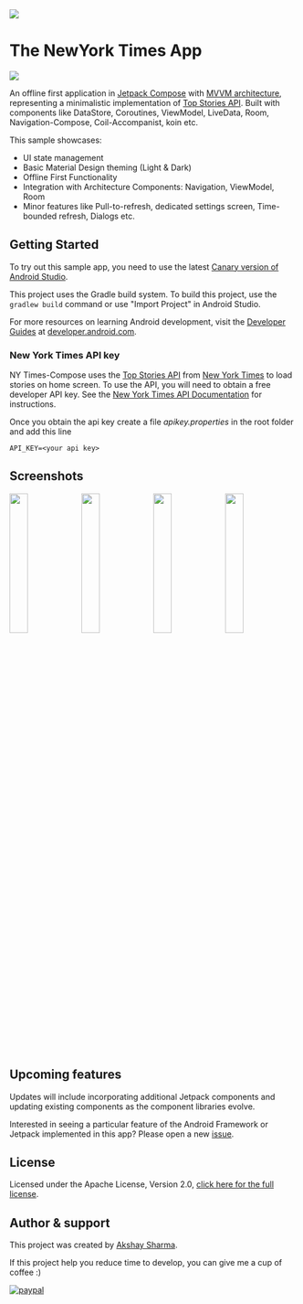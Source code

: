 <img src="media/banner.png"/>

# The NewYork Times App
[![](https://androidweekly.net/issues/issue-478/badge?style=flat-square)](https://androidweekly.net/issues/issue-478)

An offline first application in [Jetpack Compose](https://developer.android.com/jetpack/compose) with [MVVM architecture](https://developer.android.com/jetpack/guide), representing a minimalistic implementation of [Top Stories API](https://developer.nytimes.com/docs/top-stories-product/1/overview). 
Built with components like DataStore, Coroutines, ViewModel, LiveData, Room, Navigation-Compose, Coil-Accompanist, koin etc.

This sample showcases:

* UI state management
* Basic Material Design theming (Light & Dark)
* Offline First Functionality
* Integration with Architecture Components: Navigation, ViewModel, Room
* Minor features like Pull-to-refresh, dedicated settings screen, Time-bounded refresh, Dialogs etc.


Getting Started
---------------
To try out this sample app, you need to use the latest
[Canary version of Android Studio](https://developer.android.com/studio/preview).

This project uses the Gradle build system. To build this project, use the
`gradlew build` command or use "Import Project" in Android Studio.

For more resources on learning Android development, visit the
[Developer Guides](https://developer.android.com/guide/) at
[developer.android.com](https://developer.android.com).

### New York Times API key

NY Times-Compose  uses the [Top Stories API](https://developer.nytimes.com/docs/top-stories-product/1/overview) from [New York Times](https://developer.nytimes.com/) to load stories on home screen. To use the API, you will need to obtain a free developer API key. See the
[New York Times API Documentation](https://developer.nytimes.com/get-started) for instructions.

Once you obtain the api key create a file *apikey.properties* in the root folder and add this line

```
API_KEY=<your api key>
```

Screenshots
-----------
<img src="media/light.png" width="25%"/><img src="media/dark.png" width="25%"/><img src="media/dark1.png" width="25%"/><img src="media/dark2.png" width="25%"/>

Upcoming features
-----------------
Updates will include incorporating additional Jetpack components and updating existing components
as the component libraries evolve.

Interested in seeing a particular feature of the Android Framework or Jetpack implemented in this
app? 
Please open a new [issue](https://github.com/akshay2211/NYTimes-Compose/issues).

License
-----------------
Licensed under the Apache License, Version 2.0, [click here for the full license](/LICENSE).

Author & support
-----------------
This project was created by [Akshay Sharma](https://akshay2211.github.io/).

If this project help you reduce time to develop, you can give me a cup of coffee :) 

[![paypal](https://www.paypalobjects.com/en_US/i/btn/btn_donateCC_LG.gif)](https://www.paypal.me/akshay2211)



